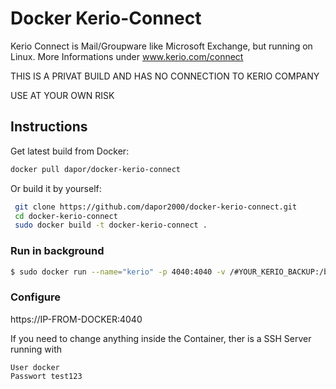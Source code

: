 # Docker Kerio-Connect

Kerio Connect is Mail/Groupware like Microsoft Exchange, but running on Linux.
More Informations under www.kerio.com/connect

THIS IS A PRIVAT BUILD AND HAS NO CONNECTION TO KERIO COMPANY

USE AT YOUR OWN RISK

## Instructions

Get latest build from Docker:

```bash
docker pull dapor/docker-kerio-connect
```

Or build it by yourself:

```bash
 git clone https://github.com/dapor2000/docker-kerio-connect.git
 cd docker-kerio-connect
 sudo docker build -t docker-kerio-connect .
```

### Run in background

```bash
$ sudo docker run --name="kerio" -p 4040:4040 -v /#YOUR_KERIO_BACKUP:/backup -t dapor/docker-kerio-connect 
```

### Configure

https://IP-FROM-DOCKER:4040

If you need to change anything inside the Container, ther is a SSH Server running with 
```
User docker 
Passwort test123
```
